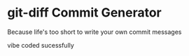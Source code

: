 # git-diff Commit Generator
Because life's too short to write your own commit messages

vibe coded sucessfully 